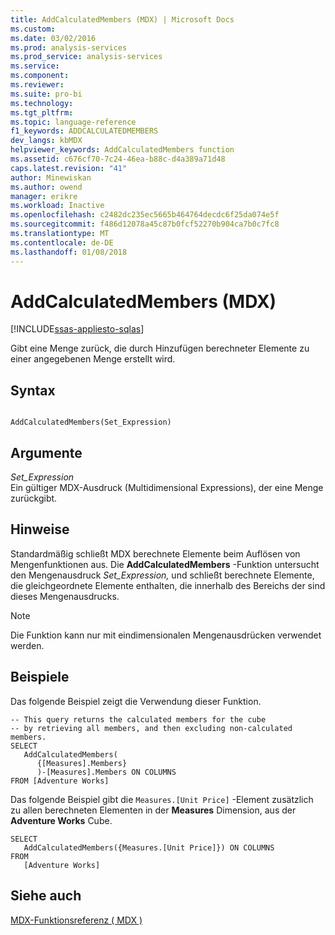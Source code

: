 ```yaml
---
title: AddCalculatedMembers (MDX) | Microsoft Docs
ms.custom: 
ms.date: 03/02/2016
ms.prod: analysis-services
ms.prod_service: analysis-services
ms.service: 
ms.component: 
ms.reviewer: 
ms.suite: pro-bi
ms.technology: 
ms.tgt_pltfrm: 
ms.topic: language-reference
f1_keywords: ADDCALCULATEDMEMBERS
dev_langs: kbMDX
helpviewer_keywords: AddCalculatedMembers function
ms.assetid: c676cf70-7c24-46ea-b88c-d4a389a71d48
caps.latest.revision: "41"
author: Minewiskan
ms.author: owend
manager: erikre
ms.workload: Inactive
ms.openlocfilehash: c2482dc235ec5665b464764decdc6f25da074e5f
ms.sourcegitcommit: f486d12078a45c87b0fcf52270b904ca7b0c7fc8
ms.translationtype: MT
ms.contentlocale: de-DE
ms.lasthandoff: 01/08/2018
---
```

# <a name="addcalculatedmembers-mdx"></a>AddCalculatedMembers (MDX)
[!INCLUDE[ssas-appliesto-sqlas](../includes/ssas-appliesto-sqlas.md)]

  Gibt eine Menge zurück, die durch Hinzufügen berechneter Elemente zu einer angegebenen Menge erstellt wird.  
  
## <a name="syntax"></a>Syntax  
  
```  
  
AddCalculatedMembers(Set_Expression)   
```  
  
## <a name="arguments"></a>Argumente  
 *Set_Expression*  
 Ein gültiger MDX-Ausdruck (Multidimensional Expressions), der eine Menge zurückgibt.  
  
## <a name="remarks"></a>Hinweise  
 Standardmäßig schließt MDX berechnete Elemente beim Auflösen von Mengenfunktionen aus. Die **AddCalculatedMembers** -Funktion untersucht den Mengenausdruck *Set_Expression,* und schließt berechnete Elemente, die gleichgeordnete Elemente enthalten, die innerhalb des Bereichs der sind dieses Mengenausdrucks.  
  
> [!NOTE]  
>  Die Funktion kann nur mit eindimensionalen Mengenausdrücken verwendet werden.  
  
## <a name="examples"></a>Beispiele  
 Das folgende Beispiel zeigt die Verwendung dieser Funktion.  
  
```  
-- This query returns the calculated members for the cube  
-- by retrieving all members, and then excluding non-calculated members.  
SELECT   
   AddCalculatedMembers(  
      {[Measures].Members}  
      )-[Measures].Members ON COLUMNS  
FROM [Adventure Works]   
```  
  
 Das folgende Beispiel gibt die `Measures.[Unit Price]` -Element zusätzlich zu allen berechneten Elementen in der **Measures** Dimension, aus der **Adventure Works** Cube.  
  
```  
SELECT  
   AddCalculatedMembers({Measures.[Unit Price]}) ON COLUMNS  
FROM   
   [Adventure Works]  
```  
  
## <a name="see-also"></a>Siehe auch  
 [MDX-Funktionsreferenz &#40; MDX &#41;](../mdx/mdx-function-reference-mdx.md)  
  
  
